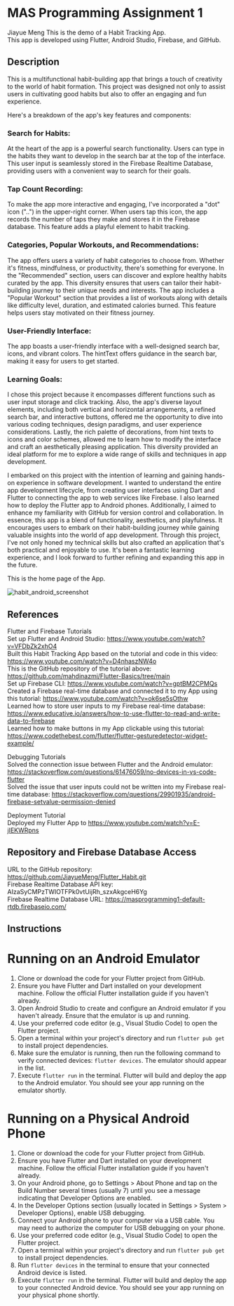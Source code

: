 # MAS Programming Assignment 1

Jiayue Meng
This is the demo of a Habit Tracking App.   
This app is developed using Flutter, Android Studio, Firebase, and GitHub.  

## Description  
This is a multifunctional habit-building app that brings a touch of creativity to the world of habit formation. This project was designed not only to assist users in cultivating good habits but also to offer an engaging and fun experience.  

Here's a breakdown of the app's key features and components:   

### Search for Habits:   
At the heart of the app is a powerful search functionality. Users can type in the habits they want to develop in the search bar at the top of the interface. This user input is seamlessly stored in the Firebase Realtime Database, providing users with a convenient way to search for their goals.   

### Tap Count Recording:  
To make the app more interactive and engaging, I've incorporated a "dot" icon ("..") in the upper-right corner. When users tap this icon, the app records the number of taps they make and stores it in the Firebase database. This feature adds a playful element to habit tracking.  

### Categories, Popular Workouts, and Recommendations:  
The app offers users a variety of habit categories to choose from. Whether it's fitness, mindfulness, or productivity, there's something for everyone. In the "Recommended" section, users can discover and explore healthy habits curated by the app. This diversity ensures that users can tailor their habit-building journey to their unique needs and interests. The app includes a "Popular Workout" section that provides a list of workouts along with details like difficulty level, duration, and estimated calories burned. This feature helps users stay motivated on their fitness journey.  

### User-Friendly Interface:   
The app boasts a user-friendly interface with a well-designed search bar, icons, and vibrant colors. The hintText offers guidance in the search bar, making it easy for users to get started.  

### Learning Goals:   
I chose this project because it encompasses different functions such as user input storage and click tracking. Also, the app's diverse layout elements, including both vertical and horizontal arrangements, a refined search bar, and interactive buttons, offered me the opportunity to dive into various coding techniques, design paradigms, and user experience considerations. Lastly, the rich palette of decorations, from hint texts to icons and color schemes, allowed me to learn how to modify the interface and craft an aesthetically pleasing application. This diversity provided an ideal platform for me to explore a wide range of skills and techniques in app development.      

I embarked on this project with the intention of learning and gaining hands-on experience in software development. I wanted to understand the entire app development lifecycle, from creating user interfaces using Dart and Flutter to connecting the app to web services like Firebase. I also learned how to deploy the Flutter app to Android phones. Additionally, I aimed to enhance my familiarity with GitHub for version control and collaboration. In essence, this app is a blend of functionality, aesthetics, and playfulness. It encourages users to embark on their habit-building journey while gaining valuable insights into the world of app development. Through this project, I've not only honed my technical skills but also crafted an application that's both practical and enjoyable to use. It's been a fantastic learning experience, and I look forward to further refining and expanding this app in the future.   

This is the home page of the App.     

![habit_android_screenshot](https://github.com/JiayueMeng/Flutter_Habit/assets/90874903/39ec26ec-07dc-4b28-bac4-780cf26277da)

## References   

Flutter and Firebase Tutorials  
Set up Flutter and Android Studio: https://www.youtube.com/watch?v=VFDbZk2xhO4  
Built this Habit Tracking App based on the tutorial and code in this video: https://www.youtube.com/watch?v=D4nhaszNW4o  
This is the GitHub repository of the tutorial above: https://github.com/mahdinazmi/Flutter-Basics/tree/main   
Set up Firebase CLI: https://www.youtube.com/watch?v=gptBM2CPMQs  
Created a Firebase real-time database and connected it to my App using this tutorial: https://www.youtube.com/watch?v=ok6se5sOthw   
Learned how to store user inputs to my Firebase real-time database: https://www.educative.io/answers/how-to-use-flutter-to-read-and-write-data-to-firebase    
Learned how to make buttons in my App clickable using this tutorial: https://www.codethebest.com/flutter/flutter-gesturedetector-widget-example/  

Debugging Tutorials  
Solved the connection issue between Flutter and the Android emulator: https://stackoverflow.com/questions/61476059/no-devices-in-vs-code-flutter  
Solved the issue that user inputs could not be written into my Firebase real-time database: https://stackoverflow.com/questions/29901935/android-firebase-setvalue-permission-denied  

Deployment Tutorial  
Deployed my Flutter App to https://www.youtube.com/watch?v=E-jIEKWRpns   

## Repository and Firebase Database Access  

URL to the GitHub repository: https://github.com/JiayueMeng/Flutter_Habit.git  
Firebase Realtime Database API key: AIzaSyCMPzTWIOTFPk0vtUijRh_szxAkgceH6Yg  
Firebase Realtime Database URL: https://masprogramming1-default-rtdb.firebaseio.com/  

## Instructions  

# Running on an Android Emulator

1. Clone or download the code for your Flutter project from GitHub.  
2. Ensure you have Flutter and Dart installed on your development machine. Follow the official Flutter installation guide if you haven't already.  
3. Open Android Studio to create and configure an Android emulator if you haven't already. Ensure that the emulator is up and running.  
4. Use your preferred code editor (e.g., Visual Studio Code) to open the Flutter project.   
5. Open a terminal within your project's directory and run `flutter pub get` to install project dependencies.   
6. Make sure the emulator is running, then run the following command to verify connected devices: `flutter devices`. The emulator should appear in the list.  
7. Execute `flutter run` in the terminal. Flutter will build and deploy the app to the Android emulator. You should see your app running on the emulator shortly.  

# Running on a Physical Android Phone  

1. Clone or download the code for your Flutter project from GitHub.  
2. Ensure you have Flutter and Dart installed on your development machine. Follow the official Flutter installation guide if you haven't already.  
3. On your Android phone, go to Settings > About Phone and tap on the Build Number several times (usually 7) until you see a message indicating that Developer Options are enabled.  
4. In the Developer Options section (usually located in Settings > System > Developer Options), enable USB debugging.  
5. Connect your Android phone to your computer via a USB cable. You may need to authorize the computer for USB debugging on your phone.  
6. Use your preferred code editor (e.g., Visual Studio Code) to open the Flutter project.  
7. Open a terminal within your project's directory and run `flutter pub get` to install project dependencies.   
8. Run `flutter devices` in the terminal to ensure that your connected Android device is listed.  
9. Execute `flutter run` in the terminal. Flutter will build and deploy the app to your connected Android device. You should see your app running on your physical phone shortly.  
